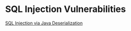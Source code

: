 # SQL Injection Vulnerabilities

[SQL Injection via Java Deserialization
](https://vanshal.medium.com/sql-injection-by-developing-a-custom-gadget-chain-for-java-deserialization-73e1dcbb9d09)
